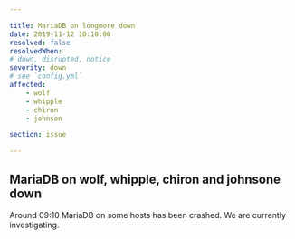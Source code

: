 ```yaml
---

title: MariaDB on longmore down
date: 2019-11-12 10:10:00
resolved: false
resolvedWhen:
# down, disrupted, notice
severity: down
# see `config.yml`
affected:
    - wolf 	
    - whipple
    - chiron 
    - johnson

section: issue

---
```


MariaDB on wolf, whipple, chiron and johnsone down
---

Around 09:10 MariaDB on some hosts  has been crashed. We are currently investigating.
 

